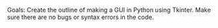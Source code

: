 Goals: 
Create the outline of making a GUI in Python using Tkinter. 
Make sure there are no bugs or syntax errors in the code. 
